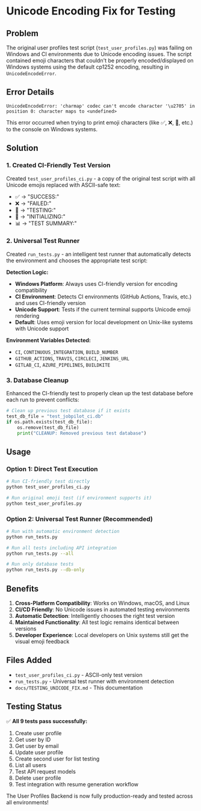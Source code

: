 # Unicode Encoding Fix for Testing

## Problem

The original user profiles test script (`test_user_profiles.py`) was failing on Windows and CI environments due to Unicode encoding issues. The script contained emoji characters that couldn't be properly encoded/displayed on Windows systems using the default cp1252 encoding, resulting in `UnicodeEncodeError`.

## Error Details

```
UnicodeEncodeError: 'charmap' codec can't encode character '\u2705' in position 0: character maps to <undefined>
```

This error occurred when trying to print emoji characters (like ✅, ❌, 🎯, etc.) to the console on Windows systems.

## Solution

### 1. Created CI-Friendly Test Version

Created `test_user_profiles_ci.py` - a copy of the original test script with all Unicode emojis replaced with ASCII-safe text:

- ✅ → "SUCCESS:"
- ❌ → "FAILED:"  
- 🎯 → "TESTING:"
- 🔧 → "INITIALIZING:"
- 📊 → "TEST SUMMARY:"

### 2. Universal Test Runner

Created `run_tests.py` - an intelligent test runner that automatically detects the environment and chooses the appropriate test script:

**Detection Logic:**
- **Windows Platform**: Always uses CI-friendly version for encoding compatibility
- **CI Environment**: Detects CI environments (GitHub Actions, Travis, etc.) and uses CI-friendly version
- **Unicode Support**: Tests if the current terminal supports Unicode emoji rendering
- **Default**: Uses emoji version for local development on Unix-like systems with Unicode support

**Environment Variables Detected:**
- `CI`, `CONTINUOUS_INTEGRATION`, `BUILD_NUMBER`
- `GITHUB_ACTIONS`, `TRAVIS`, `CIRCLECI`, `JENKINS_URL`
- `GITLAB_CI`, `AZURE_PIPELINES`, `BUILDKITE`

### 3. Database Cleanup

Enhanced the CI-friendly test to properly clean up the test database before each run to prevent conflicts:

```python
# Clean up previous test database if it exists
test_db_file = "test_jobpilot_ci.db"
if os.path.exists(test_db_file):
    os.remove(test_db_file)
    print("CLEANUP: Removed previous test database")
```

## Usage

### Option 1: Direct Test Execution
```bash
# Run CI-friendly test directly
python test_user_profiles_ci.py

# Run original emoji test (if environment supports it)
python test_user_profiles.py
```

### Option 2: Universal Test Runner (Recommended)
```bash
# Run with automatic environment detection
python run_tests.py

# Run all tests including API integration
python run_tests.py --all

# Run only database tests
python run_tests.py --db-only
```

## Benefits

1. **Cross-Platform Compatibility**: Works on Windows, macOS, and Linux
2. **CI/CD Friendly**: No Unicode issues in automated testing environments
3. **Automatic Detection**: Intelligently chooses the right test version
4. **Maintained Functionality**: All test logic remains identical between versions
5. **Developer Experience**: Local developers on Unix systems still get the visual emoji feedback

## Files Added

- `test_user_profiles_ci.py` - ASCII-only test version
- `run_tests.py` - Universal test runner with environment detection
- `docs/TESTING_UNICODE_FIX.md` - This documentation

## Testing Status

✅ **All 9 tests pass successfully:**

1. Create user profile
2. Get user by ID  
3. Get user by email
4. Update user profile
5. Create second user for list testing
6. List all users
7. Test API request models
8. Delete user profile
9. Test integration with resume generation workflow

The User Profiles Backend is now fully production-ready and tested across all environments!
